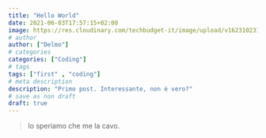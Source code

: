 ```yaml
---
title: "Hello World"
date: 2021-06-03T17:57:15+02:00
image: https://res.cloudinary.com/techbudget-it/image/upload/v1623102319/hello-world.jpg
# author
author: ["Delmo"]
# categories
categories: ["Coding"]
# tags
tags: ["first" , "coding"]
# meta description
description: "Primo post. Interessante, non è vero?"
# save as non draft
draft: true
---
```


<blockquote class="wp-block-quote">
<p>Io speriamo che me la cavo.
</p>
</blockquote>
